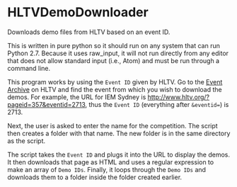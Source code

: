 # HLTVDemoDownloader
Downloads demo files from HLTV based on an event ID.

This is written in pure python so it should run on any system that can run Python 2.7. Because it uses raw_input, it will not run directly from any editor that does not allow standard input (i.e., Atom) and must be run through a command line.    

This program works by using the `Event ID` given by HLTV. Go to the [Event Archive](http://www.hltv.org/?pageid=184) on HLTV and find the event from which you wish to download the demos. For example, the URL for IEM Sydney is http://www.hltv.org/?pageid=357&eventid=2713, thus the `Event ID` (everything after `&eventid=`) is 2713.

Next, the user is asked to enter the name for the competition. The script then creates a folder with that name. The new folder is in the same directory as the script.

The script takes the `Event ID` and plugs it into the URL to display the demos. It then downloads that page as HTML and uses a regular expression to make an array of `Demo IDs`. Finally, it loops through the `Demo IDs` and downloads them to a folder inside the folder created earlier.
